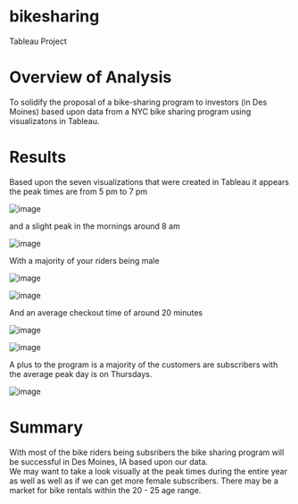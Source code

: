 # bikesharing
Tableau Project

# Overview of Analysis
To solidify the proposal of a bike-sharing program to investors (in Des Moines) based upon data from a NYC bike sharing program using visualizatons in Tableau.  


# Results

Based upon the seven visualizations that were created in Tableau it appears the peak times are from 5 pm to 7 pm

![image](https://user-images.githubusercontent.com/30275459/148665959-a2d78830-43c5-44e9-9f23-d5715ac86673.png)


and a slight peak in the mornings around 8 am


![image](https://user-images.githubusercontent.com/30275459/148666106-7dbb7b1f-0ef2-4598-9281-89acfbc0afbd.png)


With a majority of your riders being male

![image](https://user-images.githubusercontent.com/30275459/148666041-e241c7dc-6ebb-4a99-9ba2-c51b533f7d3c.png)



![image](https://user-images.githubusercontent.com/30275459/148666145-a8da180b-b214-48b9-b88b-3d0ca9f9f0fa.png)



And an average checkout time of around 20 minutes

![image](https://user-images.githubusercontent.com/30275459/148666066-8b649447-7560-4d43-b8ae-6a3cdbb81b50.png)


![image](https://user-images.githubusercontent.com/30275459/148666076-da997334-f9e3-4b6e-9428-7e60318ca6e3.png)



A plus to the program is a majority of the customers are subscribers with the average peak day is on Thursdays.

![image](https://user-images.githubusercontent.com/30275459/148666185-716b49ae-f888-494f-af01-43a562a7f9ba.png)


# Summary

With most of the bike riders being subsribers the bike sharing program will be successful in Des Moines, IA based upon our data.   
We may want to take a look visually at the peak times during the entire year as well as well as if we can get more female subscribers.   There may be a market for bike rentals within the 20 - 25 age range.   



